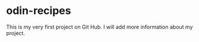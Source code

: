 # odin-recipes
This is my very first project on Git Hub.
I will add more information about my project.